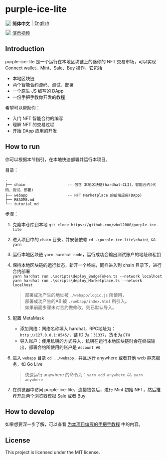 # purple-ice-lite

<div style="display: flex; margin: 10px 0;">
<img style="width: 18px; margin-right: 5px;" src="https://github.com/wbxl2000/purple-ice-lite/assets/57169560/34ef79cc-dc17-4d61-a518-c1ba3cb45fae"> </img>
<b> 简体中文 </b>
<span style="margin: 0 5px;"> | </span> 
<a href="https://github.com/wbxl2000/purple-ice-lite/blob/main/README.md"> English</a> 
</div>
<div style="display: flex; margin: 10px 0;">
<img style="width: 18px; margin-right: 5px;" src="https://github.com/wbxl2000/purple-ice-lite/assets/57169560/e60f5613-cf19-4ad6-bca7-f70ca7f49805"> </img>
<a href="https://www.bilibili.com/video/BV1uU4y117U1/"> 演示视频</a> 
</div>

## Introduction

purple-ice-lite 是一个运行在本地区块链上的迷你的 NFT 交易市场，可以实现 Connect wallet、Mint、Sale、Buy 操作，它包括

- 本地区块链
- 两个智能合约源码、测试、部署
- 一个原生 JS 编写的 DApp
- 一份手把手教你开发的教程

希望可以帮助你：

- 入门 NFT 智能合约的编写
- 理解 NFT 的交易过程
- 开始 DApp 应用的开发

## How to run

你可以根据本节指引，在本地快速部署并运行本项目。

目录：

```plain
.
├── chain                   -- 包含 本地区块链(hardhat-CLI)、智能合约(代码、测试、部署)
├── webapp                  -- NFT Marketplace 的前端应用(DApp)
├── README.md  
└── tutorial.md 
```

步骤：

1. 克隆本仓库到本地 `git clone https://github.com/wbxl2000/purple-ice-lite`
2. 进入项目中的 `chain` 目录，并安装依赖 `cd .\purple-ice-lite\chain\ && yarn`
3. 运行本地区块链 `yarn hardhat node`，运行成功会输出测试账户的地址和私钥
4. 保持本地区块链的运行状态，新开一个终端，同样进入到 chain 目录下，进行合约部署</br>
    `yarn hardhat run .\scripts\deploy_BadgeToken.ts --network localhost`</br>
    `yarn hardhat run .\scripts\deploy_Marketplace.ts --network localhost`</br>

    > 部署成功产生的地址被 `./webapp/logic.js` 所使用，</br>
    > 部署成功产生的ABI被 `./webapp/index.html` 所引入。</br>
    > 如果前面步骤未对合约做修改，则已默认导入。

5. 配置 MetaMask
   - 添加网络：网络名称填入 hardhat，RPC地址为：`http://127.0.0.1:8545/`，链 ID 为：`31337`，货币为 `ETH`
   - 导入账户：使用私钥的方式导入，私钥在运行本地区块链时会在终端输出，部署合约所使用的账户是 `Account #0`

6. 进入 `webapp` 目录 `cd ../webapp`，并且运行 anywhere 或者其他 web 静态服务，如 Go Live
    > 快速运行 anywhere 的命令为：`yarn add anywhere && yarn anywhere`

7. 在浏览器中访问 purple-ice-lite，连接钱包后，进行 Mint 初始 NFT，然后推荐开启两个浏览器模拟 Sale 或者 Buy

## How to develop

如果想要深一步了解，可以查看 [为本项目编写的手把手教程](./tutorial.zh.md) 中的内容。

## License

This project is licensed under the MIT license.
